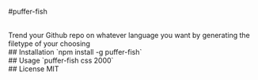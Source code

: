 #puffer-fish

<br>
Trend your Github repo on whatever language you want by generating the filetype of your choosing

<br>
## Installation
`npm install -g puffer-fish`

<br>
## Usage
`puffer-fish css 2000`

<br>
## License
MIT

